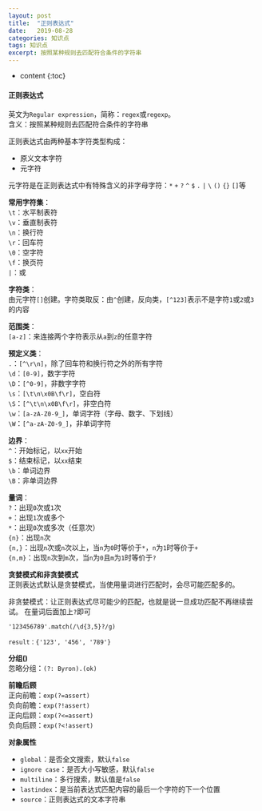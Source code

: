 ```yaml
---
layout: post
title:  "正则表达式"
date:   2019-08-28
categories: 知识点
tags: 知识点
excerpt: 按照某种规则去匹配符合条件的字符串
---
```


* content
{:toc}

#### 正则表达式
英文为`Regular expression`，简称：`regex`或`regexp`。  
含义：按照某种规则去匹配符合条件的字符串

正则表达式由两种基本字符类型构成：
- 原义文本字符
- 元字符

元字符是在正则表达式中有特殊含义的非字母字符：`*` `+` `?` `^` `$` `.` `|` `\` `()` `{}` `[]`等

**常用字符集**：  
`\t`：水平制表符  
`\v`：垂直制表符  
`\n`：换行符  
`\r`：回车符  
`\0`：空字符  
`\f`：换页符  
`|`：或

**字符类**：  
由元字符`[]`创建。字符类取反：由`^`创建，反向类，`[^123]`表示不是字符`1`或`2`或`3`的内容

**范围类**：  
`[a-z]`：来连接两个字符表示从`a`到`z`的任意字符

**预定义类**：  
`.`：`[^\r\n]`，除了回车符和换行符之外的所有字符  
`\d`：`[0-9]`，数字字符  
`\D`：`[^0-9]`，非数字字符  
`\s`：`[\t\n\x0B\f\r]`，空白符  
`\S`：`[^\t\n\x0B\f\r]`，非空白符  
`\w`：`[a-zA-Z0-9_]`，单词字符（字母、数字、下划线）  
`\W`：`[^a-zA-Z0-9_]`，非单词字符  

**边界**：  
`^`：开始标记，以`xx`开始  
`$`：结束标记，以`xx`结束  
`\b`：单词边界  
`\B`：非单词边界  

**量词**：  
`?`：出现`0`次或`1`次  
`+`：出现`1`次或多个  
`*`：出现`0`次或多次（任意次）  
`{n}`：出现`n`次  
`{n,}`：出现`n`次或`n`次以上，当`n`为`0`时等价于`*`，`n`为`1`时等价于`+`  
`{n,m}`：出现`n`次到`m`次，当`n`为`0`且`m`为`1`时等价于`?`  

**贪婪模式和非贪婪模式**  
正则表达式默认是贪婪模式，当使用量词进行匹配时，会尽可能匹配多的。

非贪婪模式：让正则表达式尽可能少的匹配，也就是说一旦成功匹配不再继续尝试。
在量词后面加上`?`即可
```
'123456789'.match(/\d{3,5}?/g)

result：{'123', '456', '789'}
```

**分组()**  
忽略分组：`(?: Byron).(ok)`

**前瞻后顾**  
正向前瞻：`exp(?=assert)`  
负向前瞻：`exp(?!assert)`  
正向后顾：`exp(?<=assert)`  
负向后顾：`exp(?<!assert)`  

**对象属性**
- `global`：是否全文搜索，默认`false`
- `ignore case`：是否大小写敏感，默认`false`
- `multiline`：多行搜索，默认值是`false`
- `lastindex`：是当前表达式匹配内容的最后一个字符的下一个位置
- `source`：正则表达式的文本字符串
